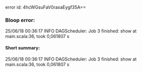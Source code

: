 error id: 4hcWGsuFaV0raxaEygf35A==
### Bloop error:

25/06/18 00:36:17 INFO DAGScheduler: Job 3 finished: show at main.scala:36, took 0,061807 s
#### Short summary: 

25/06/18 00:36:17 INFO DAGScheduler: Job 3 finished: show at main.scala:36, took 0,061807 s